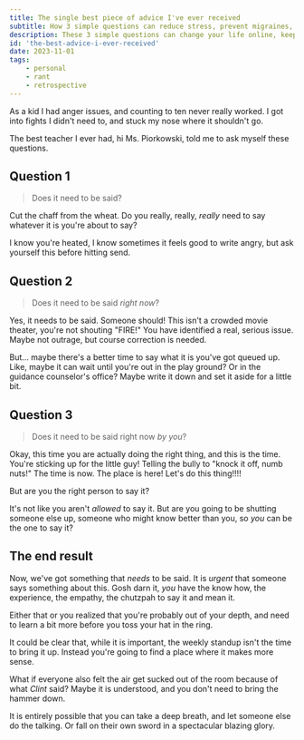 ```yaml
---
title: The single best piece of advice I've ever received
subtitle: How 3 simple questions can reduce stress, prevent migraines, lower blood pressure, and give hours of free time back to you.
description: These 3 simple questions can change your life online, keep you happy, and live a more stress free life.
id: 'the-best-advice-i-ever-received'
date: 2023-11-01
tags: 
    - personal
    - rant
    - retrospective
---
```


As a kid I had anger issues, and counting to ten never really worked. I got into fights I didn't need to, and stuck my nose where it shouldn't go.

The best teacher I ever had, hi Ms. Piorkowski, told me to ask myself these questions.

## Question 1

> Does it need to be said?

Cut the chaff from the wheat. Do you really, really, _really_ need to say whatever it is you're about to say?

I know you're heated, I know sometimes it feels good to write angry, but ask yourself this before hitting send.

## Question 2

> Does it need to be said _right now_?

Yes, it needs to be said. Someone should! This isn't a crowded movie theater, you're not shouting "FIRE!" You have identified a real, serious issue. Maybe not outrage, but course correction is needed.

But... maybe there's a better time to say what it is you've got queued up. Like, maybe it can wait until you're out in the play ground? Or in the guidance counselor's office? Maybe write it down and set it aside for a little bit.

## Question 3

> Does it need to be said right now _by you_?

Okay, this time you are actually doing the right thing, and this is the time. You're sticking up for the little guy! Telling the bully to "knock it off, numb nuts!" The time is now. The place is here! Let's do this thing!!!!

But are you the right person to say it?

It's not like you aren't _allowed_ to say it. But are you going to be shutting someone else up, someone who might know better than you, so _you_ can be the one to say it?

## The end result

Now, we've got something that _needs_ to be said. It is _urgent_ that someone says something about this. Gosh darn it, _you_ have the know how, the experience, the empathy, the chutzpah to say it and mean it.

Either that or you realized that you're probably out of your depth, and need to learn a bit more before you toss your hat in the ring. 

It could be clear that, while it is important, the weekly standup isn't the time to bring it up. Instead you're going to find a place where it makes more sense.

What if everyone also felt the air get sucked out of the room because of what *Clint* said? Maybe it is understood, and you don't need to bring the hammer down.

It is entirely possible that you can take a deep breath, and let someone else do the talking. Or fall on their own sword in a spectacular blazing glory.
